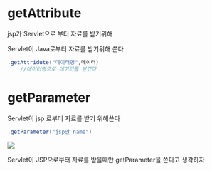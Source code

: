 # getAttribute

jsp가 Servlet으로 부터  자료를 받기위해

Servlet이 Java로부터 자료를 받기위해 쓴다

```java
.getAttridute("데이터명",데이터)
    //데이터명으로 데이터를 받겠다
```





# getParameter

Servlet이 jsp 로부터 자료를 받기 위해쓴다

```java
.getParameter("jsp안 name")
```

<img src="C:\Users\heck_\Desktop\Spring\Til\2.png">

Servlet이 JSP으로부터 자료를 받을때만 getParameter을 쓴다고 생각하자